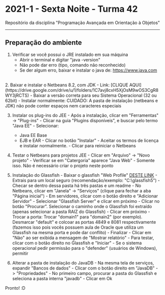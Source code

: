 # 2021-1 - Sexta Noite - Turma 42
Repositório da disciplina "Programação Avançada em Orientação à Objetos"

---

## Preparação do ambiente

  1. Verificar se você possui o JRE instalado em sua máquina
      - Abrir o terminal e digitar "java -version"
      - Não pode dar erro (tipo, comando não reconhecido)
      - Se der algum erro, baixar e instalar o java de: https://www.java.com
<br>
  2. Baixar e instalar o Netbeans 8.2, com JDK
      - Link: [CLIQUE AQUI](https://drive.google.com/drive/u/1/folders/1C7avj8cxH5XjOsM9wOS3CgR8WY3jRCTS)
      - Baixar a versão correta para seu Sistema Operacional (32 ou 62bit)
      - Instalar normalmente: CUIDADO: A pasta de instalação (netbeans e JDK) não pode conter espaços nem caracteres especiais

  3. Instalar os plug-ins do JEE
    - Após a instalação, clicar em "Ferramentas" -> "Plug-ins"
    - Clicar na guia "Plugins disponíveis", e buscar pelo termo "Java EE"
    - Selecionar:
      - Java EE Base
      - EJB e EAR
    - Clicar no botão "Instalar"
    - Aceitar os termos de licença e instalar normalmente.
    - Clicar para reiniciar o Netbeans

  4. Testar o Netbeans para projetos JEE
    - Clicar em "Arquivo" -> "Novo projeto"
    - Verificar se em "Catergoria" aparece "Java Web"
    - Somente isso. Não é necessário criar o projeto neste ponto

  5. Instalação do Glassfish
    - Baixar o glassfish "Web Profile" [DESTE LINK](https://javaee.github.io/glassfish/download)
    - Extrais para um local seguro (recomendação/exemplo: "C:\glassfish5")
    - Checar se dentro dessa pasta há três pastas e um readme
    - No Netbeans, clicar em "Janela" -> "Serviços" (clique para fechar a aba "Página inicial")
    - Em servidores, clicar com o botão direito e "Adicionar Servidor"
    - Selecionar "Glassfish Server" e clicar em próximo
    - Clicar no botão "Procurar". Selecionar o caminho onde o Glassfish foi extraído (apenas selecionar a pasta RAIZ do Glassfish)
    - Clicar em próximo
    - Trocar a porta: Trocar "domain1" para "domain2" (por exemplo). Desmarcar "default" e colcoar as portas 4849 e 8081 respectivamente (fazemos isso pois vocês possuem aula de Oracle que utiliza um Glassfish na mesma porta e pode dar conflito)
    - Finalizar
    - Clicar em "Não" ao ser exibida a mensagem de "Mostrar relatório"
    - Para testar, clicar com o botão direito no Glassfish e "Iniciar"
    - Se o sistema operacional pedir permissão para o "defender" (usuários de Windows), permitir

  6. Alterar a pasta de instalação do JavaDB
    - Na mesma tela de serviços, expandir "Bancos de dados"
    - Clicar com o botão direito em "JavaDB" -> "Propriedades"
    - No primeiro campo, procurar a pasta do Glassfish e seleciona a pasta interna "javadb"
    - Clicar em Ok

Pronto! :D
